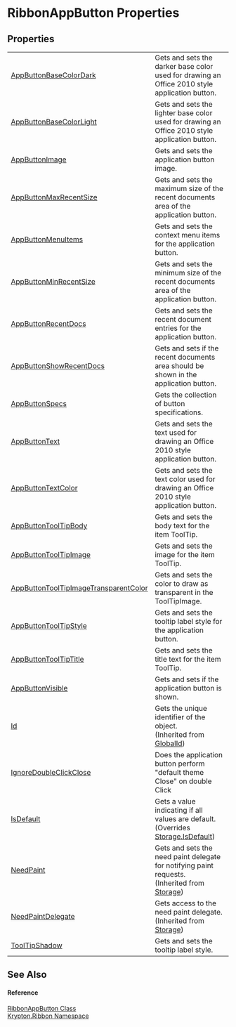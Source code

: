 # RibbonAppButton Properties




## Properties
<table>
<tr>
<td><a href="81d9449f-c01f-0931-804c-9a44662472b5.md">AppButtonBaseColorDark</a></td>
<td>Gets and sets the darker base color used for drawing an Office 2010 style application button.</td></tr>
<tr>
<td><a href="c6f2e4ad-2bc8-febd-2a7c-b006a4f9f225.md">AppButtonBaseColorLight</a></td>
<td>Gets and sets the lighter base color used for drawing an Office 2010 style application button.</td></tr>
<tr>
<td><a href="b31caa27-536a-7fa2-6554-cfb15b7c0954.md">AppButtonImage</a></td>
<td>Gets and sets the application button image.</td></tr>
<tr>
<td><a href="7ff63805-addb-e9ce-7fe0-83b1c581f1f9.md">AppButtonMaxRecentSize</a></td>
<td>Gets and sets the maximum size of the recent documents area of the application button.</td></tr>
<tr>
<td><a href="c027522e-14cb-9a7b-58b0-db736e79d167.md">AppButtonMenuItems</a></td>
<td>Gets and sets the context menu items for the application button.</td></tr>
<tr>
<td><a href="c17daa82-f7ad-0f4c-8a7c-44c02e57f962.md">AppButtonMinRecentSize</a></td>
<td>Gets and sets the minimum size of the recent documents area of the application button.</td></tr>
<tr>
<td><a href="7da4399a-67c5-35a6-a889-73d30f6641ec.md">AppButtonRecentDocs</a></td>
<td>Gets and sets the recent document entries for the application button.</td></tr>
<tr>
<td><a href="a1554d76-535a-ae5d-7afe-d515d83a9daf.md">AppButtonShowRecentDocs</a></td>
<td>Gets and sets if the recent documents area should be shown in the application button.</td></tr>
<tr>
<td><a href="2b32f095-a627-df76-19ab-a89ed8ea8034.md">AppButtonSpecs</a></td>
<td>Gets the collection of button specifications.</td></tr>
<tr>
<td><a href="e48c67c6-9302-ce38-66b9-3319c7a2c52c.md">AppButtonText</a></td>
<td>Gets and sets the text used for drawing an Office 2010 style application button.</td></tr>
<tr>
<td><a href="8ddae6ef-65e7-22fc-1294-f329c5793cd4.md">AppButtonTextColor</a></td>
<td>Gets and sets the text color used for drawing an Office 2010 style application button.</td></tr>
<tr>
<td><a href="5ce92aad-d92d-7268-2e37-4174a59defd8.md">AppButtonToolTipBody</a></td>
<td>Gets and sets the body text for the item ToolTip.</td></tr>
<tr>
<td><a href="55ce0bc4-eb83-37e4-ffcb-2113e8675bcc.md">AppButtonToolTipImage</a></td>
<td>Gets and sets the image for the item ToolTip.</td></tr>
<tr>
<td><a href="12af3ed1-1ce8-8ac6-4e78-2b199bb16577.md">AppButtonToolTipImageTransparentColor</a></td>
<td>Gets and sets the color to draw as transparent in the ToolTipImage.</td></tr>
<tr>
<td><a href="286abf48-d8a6-0415-fa70-6d2f18dd4bbe.md">AppButtonToolTipStyle</a></td>
<td>Gets and sets the tooltip label style for the application button.</td></tr>
<tr>
<td><a href="03cfbf09-d806-fe4e-40d9-b792b0a7e098.md">AppButtonToolTipTitle</a></td>
<td>Gets and sets the title text for the item ToolTip.</td></tr>
<tr>
<td><a href="a4290472-64f2-be0e-04fe-dd5b941f5d46.md">AppButtonVisible</a></td>
<td>Gets and sets if the application button is shown.</td></tr>
<tr>
<td><a href="71a6846f-bfb6-fb58-b361-6b43ae0583a8.md">Id</a></td>
<td>Gets the unique identifier of the object.<br />(Inherited from <a href="9ef2ca3a-e03e-8927-105a-2f9a6fbdf849.md">GlobalId</a>)</td></tr>
<tr>
<td><a href="42d0a2d1-89ac-dfb8-a5e1-228c0c992cb5.md">IgnoreDoubleClickClose</a></td>
<td>Does the application button perform "default theme Close" on double Click</td></tr>
<tr>
<td><a href="2c4923cc-f589-e2d5-1a84-5eb664d10bcc.md">IsDefault</a></td>
<td>Gets a value indicating if all values are default.<br />(Overrides <a href="bbc0e831-9474-3bce-65dc-0625d793d8c1.md">Storage.IsDefault</a>)</td></tr>
<tr>
<td><a href="097a0f47-e60c-4bf7-802c-8391c6d8feff.md">NeedPaint</a></td>
<td>Gets and sets the need paint delegate for notifying paint requests.<br />(Inherited from <a href="8406cf55-79a3-e579-4094-be084e489431.md">Storage</a>)</td></tr>
<tr>
<td><a href="879ca7f2-32c5-8581-44f2-c7aee6491db2.md">NeedPaintDelegate</a></td>
<td>Gets access to the need paint delegate.<br />(Inherited from <a href="8406cf55-79a3-e579-4094-be084e489431.md">Storage</a>)</td></tr>
<tr>
<td><a href="ec629840-765e-ccb7-39cf-fbeab13da166.md">ToolTipShadow</a></td>
<td>Gets and sets the tooltip label style.</td></tr>
</table>

## See Also


#### Reference
<a href="36d3b557-5102-5bdc-0140-a3cfd30b852d.md">RibbonAppButton Class</a>  
<a href="1e9bc734-cff9-e9b8-f013-94cdac669794.md">Krypton.Ribbon Namespace</a>  

